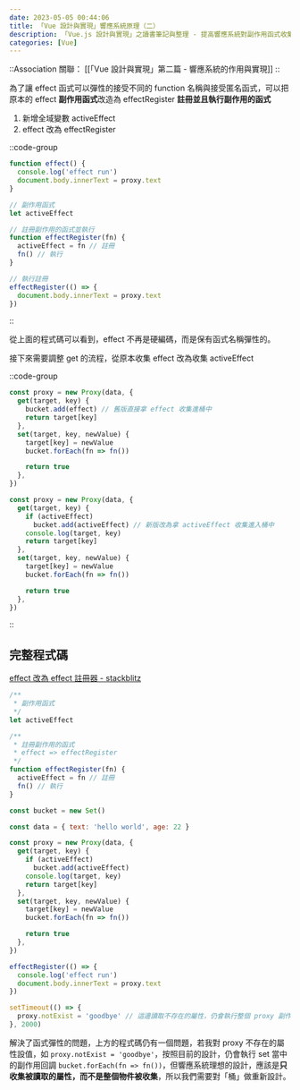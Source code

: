 ```yaml
---
date: 2023-05-05 00:44:06
title: 「Vue 設計與實現」響應系統原理（二）
description: 「Vue.js 設計與實現」之讀書筆記與整理 - 提高響應系統對副作用函式收集的彈性
categories: [Vue]
---
```


::Association
關聯： [[「Vue 設計與實現」第二篇 - 響應系統的作用與實現]]
::

為了讓 effect 函式可以彈性的接受不同的 function 名稱與接受匿名函式，可以把原本的 effect **副作用函式**改造為 effectRegister **註冊並且執行副作用的函式**

1. 新增全域變數 activeEffect
2. effect 改為 effectRegister

::code-group

  ```js [Before]
  function effect() {
    console.log('effect run')
    document.body.innerText = proxy.text
  }
  ```

  ```js [After]
  // 副作用函式
  let activeEffect

  // 註冊副作用的函式並執行
  function effectRegister(fn) {
    activeEffect = fn // 註冊
    fn() // 執行
  }

  // 執行註冊
  effectRegister(() => {
    document.body.innerText = proxy.text
  })
  ```

::

從上面的程式碼可以看到，effect 不再是硬編碼，而是保有函式名稱彈性的。

接下來需要調整 get 的流程，從原本收集 effect 改為收集 activeEffect

::code-group

```js [Before]
const proxy = new Proxy(data, {
  get(target, key) {
    bucket.add(effect) // 舊版直接拿 effect 收集進桶中
    return target[key]
  },
  set(target, key, newValue) {
    target[key] = newValue
    bucket.forEach(fn => fn())

    return true
  },
})
```

```js [After]
const proxy = new Proxy(data, {
  get(target, key) {
    if (activeEffect)
      bucket.add(activeEffect) // 新版改為拿 activeEffect 收集進入桶中
    console.log(target, key)
    return target[key]
  },
  set(target, key, newValue) {
    target[key] = newValue
    bucket.forEach(fn => fn())

    return true
  },
})
```

::

## 完整程式碼

[effect 改為 effect 註冊器 - stackblitz](https://stackblitz.com/edit/js-wzmhdt?file=index.js)

```js
/**
 * 副作用函式
 */
let activeEffect

/**
 * 註冊副作用的函式
 * effect => effectRegister
 */
function effectRegister(fn) {
  activeEffect = fn // 註冊
  fn() // 執行
}

const bucket = new Set()

const data = { text: 'hello world', age: 22 }

const proxy = new Proxy(data, {
  get(target, key) {
    if (activeEffect)
      bucket.add(activeEffect)
    console.log(target, key)
    return target[key]
  },
  set(target, key, newValue) {
    target[key] = newValue
    bucket.forEach(fn => fn())

    return true
  },
})

effectRegister(() => {
  console.log('effect run')
  document.body.innerText = proxy.text
})

setTimeout(() => {
  proxy.notExist = 'goodbye' // 這邊讀取不存在的屬性，仍會執行整個 proxy 副作用收集的回調 `bucket.forEach(fn => fn()`
}, 2000)
```

解決了函式彈性的問題，上方的程式碼仍有一個問題，若我對 proxy 不存在的屬性設值，如 `proxy.notExist = 'goodbye'`，按照目前的設計，仍會執行 set 當中的副作用回調 `bucket.forEach(fn => fn())`，但響應系統理想的設計，應該是**只收集被讀取的屬性，而不是整個物件被收集**，所以我們需要對「桶」做重新設計。

